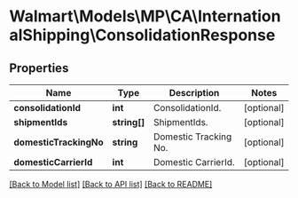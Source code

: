 # Walmart\Models\MP\CA\InternationalShipping\ConsolidationResponse

## Properties

Name | Type | Description | Notes
------------ | ------------- | ------------- | -------------
**consolidationId** | **int** | ConsolidationId. | [optional]
**shipmentIds** | **string[]** | ShipmentIds. | [optional]
**domesticTrackingNo** | **string** | Domestic Tracking No. | [optional]
**domesticCarrierId** | **int** | Domestic CarrierId. | [optional]


[[Back to Model list]](./) [[Back to API list]](../../../../../README.md#supported-apis) [[Back to README]](../../../../../README.md)
